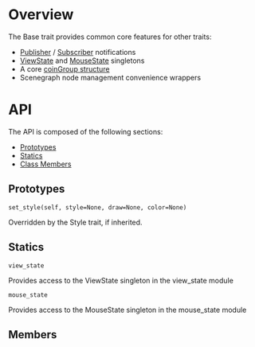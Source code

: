 # Overview

The Base trait provides common core features for other traits:

* [Publisher](Publisher-Trait) / [Subscriber](Subscriber-Trait) notifications
* [ViewState](view_state) and [MouseState](mouse_state) singletons
* A core [coinGroup structure](Scenegraph#coingroup)
* Scenegraph node management convenience wrappers

# API

The API is composed of the following sections:

* [Prototypes](Base-Trait#Prototypes)
* [Statics](Base-Trait#Statics)
* [Class Members](Base-Trait#Members)

## Prototypes

    set_style(self, style=None, draw=None, color=None)
Overridden by the Style trait, if inherited.

## Statics

    view_state
Provides access to the ViewState singleton in the view_state module

    mouse_state
Provides access to the MouseState singleton in the mouse_state module

## Members


